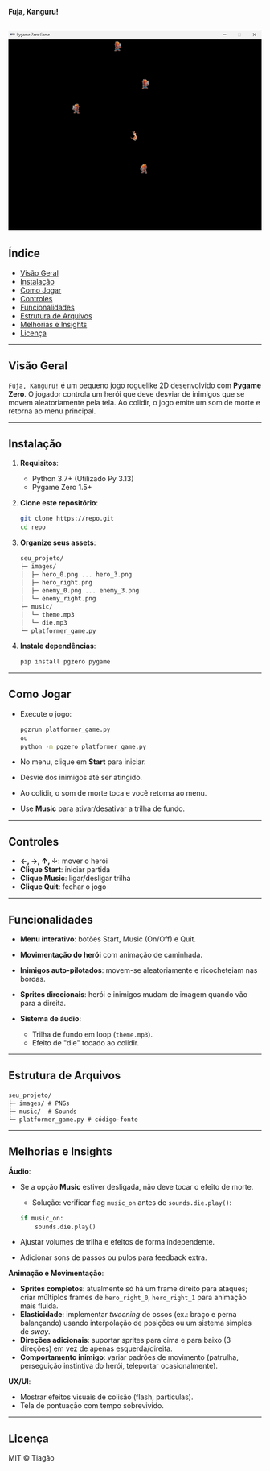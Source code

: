 **Fuja, Kanguru!**

![alt text](images/img_readme.png)
---

## Índice

* [Visão Geral](#visão-geral)
* [Instalação](#instalação)
* [Como Jogar](#como-jogar)
* [Controles](#controles)
* [Funcionalidades](#funcionalidades)
* [Estrutura de Arquivos](#estrutura-de-arquivos)
* [Melhorias e Insights](#melhorias-e-insights)
* [Licença](#licença)

---

## Visão Geral

`Fuja, Kanguru!` é um pequeno jogo roguelike 2D desenvolvido com **Pygame Zero**. O jogador controla um herói que deve desviar de inimigos que se movem aleatoriamente pela tela. Ao colidir, o jogo emite um som de morte e retorna ao menu principal.

---

## Instalação

1. **Requisitos**:

   * Python 3.7+ (Utilizado Py 3.13)
   * Pygame Zero 1.5+
2. **Clone este repositório**:

   ```bash
   git clone https://repo.git
   cd repo
   ```
3. **Organize seus assets**:

   ```
   seu_projeto/
   ├─ images/
   │  ├─ hero_0.png ... hero_3.png
   │  ├─ hero_right.png
   │  ├─ enemy_0.png ... enemy_3.png
   │  └─ enemy_right.png
   ├─ music/
   │  └─ theme.mp3
   │  └─ die.mp3
   └─ platformer_game.py
   ```
4. **Instale dependências**:

   ```bash
   pip install pgzero pygame
   ```

---

## Como Jogar

* Execute o jogo:

  ```bash
  pgzrun platformer_game.py
  ou
  python -m pgzero platformer_game.py
  ```
* No menu, clique em **Start** para iniciar.
* Desvie dos inimigos até ser atingido.
* Ao colidir, o som de morte toca e você retorna ao menu.
* Use **Music** para ativar/desativar a trilha de fundo.

---

## Controles

* **←, →, ↑, ↓**: mover o herói
* **Clique Start**: iniciar partida
* **Clique Music**: ligar/desligar trilha
* **Clique Quit**: fechar o jogo

---

## Funcionalidades

* **Menu interativo**: botões Start, Music (On/Off) e Quit.
* **Movimentação do herói** com animação de caminhada.
* **Inimigos auto-pilotados**: movem-se aleatoriamente e ricocheteiam nas bordas.
* **Sprites direcionais**: herói e inimigos mudam de imagem quando vão para a direita.
* **Sistema de áudio**:

  * Trilha de fundo em loop (`theme.mp3`).
  * Efeito de "die" tocado ao colidir.

---

## Estrutura de Arquivos

```plaintext
seu_projeto/
├─ images/ # PNGs
├─ music/  # Sounds
└─ platformer_game.py # código-fonte
```

---

## Melhorias e Insights

**Áudio**:

* Se a opção **Music** estiver desligada, não deve tocar o efeito de morte.

  * Solução: verificar flag `music_on` antes de `sounds.die.play()`:

  ```python
  if music_on:
      sounds.die.play()
  ```
* Ajustar volumes de trilha e efeitos de forma independente.
* Adicionar sons de passos ou pulos para feedback extra.

**Animação e Movimentação**:

* **Sprites completos**: atualmente só há um frame direito para ataques; criar múltiplos frames de `hero_right_0`, `hero_right_1` para animação mais fluida.
* **Elasticidade**: implementar *tweening* de ossos (ex.: braço e perna balançando) usando interpolação de posições ou um sistema simples de *sway*.
* **Direções adicionais**: suportar sprites para cima e para baixo (3 direções) em vez de apenas esquerda/direita.
* **Comportamento inimigo**: variar padrões de movimento (patrulha, perseguição instintiva do herói, teleportar ocasionalmente).

**UX/UI**:

* Mostrar efeitos visuais de colisão (flash, particulas).
* Tela de pontuação com tempo sobrevivido.

---

## Licença

MIT © Tiagão
